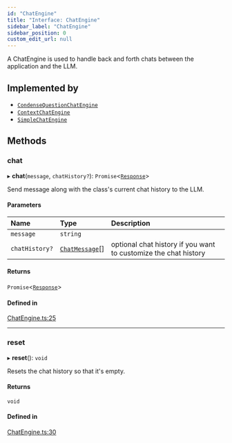 ```yaml
---
id: "ChatEngine"
title: "Interface: ChatEngine"
sidebar_label: "ChatEngine"
sidebar_position: 0
custom_edit_url: null
---
```


A ChatEngine is used to handle back and forth chats between the application and the LLM.

## Implemented by

- [`CondenseQuestionChatEngine`](../classes/CondenseQuestionChatEngine.md)
- [`ContextChatEngine`](../classes/ContextChatEngine.md)
- [`SimpleChatEngine`](../classes/SimpleChatEngine.md)

## Methods

### chat

▸ **chat**(`message`, `chatHistory?`): `Promise`<[`Response`](../classes/Response.md)\>

Send message along with the class's current chat history to the LLM.

#### Parameters

| Name | Type | Description |
| :------ | :------ | :------ |
| `message` | `string` |  |
| `chatHistory?` | [`ChatMessage`](ChatMessage.md)[] | optional chat history if you want to customize the chat history |

#### Returns

`Promise`<[`Response`](../classes/Response.md)\>

#### Defined in

[ChatEngine.ts:25](https://github.com/run-llama/LlamaIndexTS/blob/8028600/packages/core/src/ChatEngine.ts#L25)

___

### reset

▸ **reset**(): `void`

Resets the chat history so that it's empty.

#### Returns

`void`

#### Defined in

[ChatEngine.ts:30](https://github.com/run-llama/LlamaIndexTS/blob/8028600/packages/core/src/ChatEngine.ts#L30)
